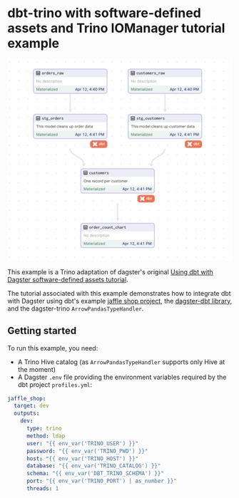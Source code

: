 # dbt-trino with software-defined assets and Trino IOManager tutorial example

![dbt assets](../_static/dbt_assets.png)

This example is a Trino adaptation of dagster's original [Using dbt with Dagster software-defined assets tutorial](https://docs.dagster.io/integrations/dbt/using-dbt-with-dagster).

The tutorial associated with this example demonstrates how to integrate dbt with Dagster using dbt's example [jaffle shop project](https://github.com/dbt-labs/jaffle_shop), the [dagster-dbt library](/\_apidocs/libraries/dagster-dbt), and the dagster-trino `ArrowPandasTypeHandler`.


## Getting started

To run this example, you need:

* A Trino Hive catalog (as `ArrowPandasTypeHandler` supports only Hive at the moment)
* A Dagster `.env` file providing the environment variables required by the dbt project `profiles.yml`:

```yml
jaffle_shop:
  target: dev
  outputs:
    dev:
      type: trino
      method: ldap 
      user: "{{ env_var('TRINO_USER') }}"
      password: "{{ env_var('TRINO_PWD') }}"
      host: "{{ env_var('TRINO_HOST') }}"
      database: "{{ env_var('TRINO_CATALOG') }}"
      schema: "{{ env_var('DBT_TRINO_SCHEMA') }}"
      port: "{{ env_var('TRINO_PORT') | as_number }}"
      threads: 1
```
